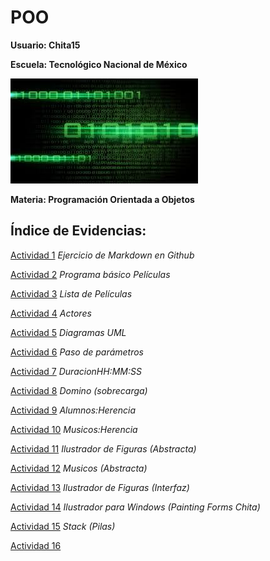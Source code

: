 # POO

**Usuario: Chita15**

**Escuela: Tecnológico Nacional de México**

![FondoImagen](./Setup/Img/Verde.jpg)

**Materia: Programación Orientada a Objetos** 

## Índice de Evidencias:

[Actividad 1](./Setup/README.md) _Ejercicio de Markdown en Github_

[Actividad 2](./PELICULA/Program.cs) _Programa básico Películas_

[Actividad 3](./ListaPeliculas/Program.cs) _Lista de Películas_

[Actividad 4](./ListaActores/Program.cs) _Actores_

[Actividad 5](./DiagramasUML/DiagramasUML.md) _Diagramas UML_

[Actividad 6](./Parametros/Program.cs) _Paso de parámetros_

[Actividad 7](./DuracionHMS/Program.cs) _DuracionHH:MM:SS_

[Actividad 8](./Domino/Program.cs) _Domino (sobrecarga)_

[Actividad 9](./AlumnosHerencia/Program.cs) _Alumnos:Herencia_

[Actividad 10](./HerenciaMusicos/Program.cs) _Musicos:Herencia_

[Actividad 11](./IlustradorFiguras/Program.cs) _Ilustrador de Figuras (Abstracta)_

[Actividad 12](./AMusicos/Program.cs) _Musicos (Abstracta)_

[Actividad 13](./InterfazIlustrador/Program.cs) _Ilustrador de Figuras (Interfaz)_

[Actividad 14](/Program.cs) _Ilustrador para Windows (Painting Forms Chita)_

[Actividad 15](./Pilas/Program.cs) _Stack (Pilas)_

[Actividad 16](/Program.cs)
